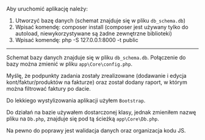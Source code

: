 Aby uruchomić aplikację należy:

1. Utworzyć bazę danych (schemat znajduje się w pliku `db_schema.db`)
1. Wpisać komendę: composer install (composer jest używany tylko do autoload, niewykorzystywane są żadne zewnętrzne biblioteki)
1. Wpisać komendę: php -S 127.0.0.1:8000 -t public

---

Schemat bazy danych znajduje się w pliku `db_schema.db`. Połączenie do bazy można zmienić w pliku `app\Core\config.php`.

Myślę, że podpunkty zadania zostały zrealizowane (dodawanie i edycja kont/faktur/produktów na fakturze) oraz został dodany raport, w którym można filtrować faktury po dacie.

Do lekkiego wystylizowania aplikacji użyłem `Bootstrap`.

Do działań na bazie używałem dostarczonej klasy, jednak zmieniłem nazwę pliku na `Db.php`, znajduje się pod tą ścieżką `app\Core\Db.php`.

Na pewno do poprawy jest walidacja danych oraz organizacja kodu JS.
